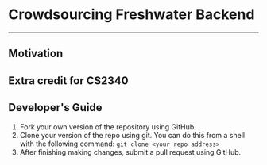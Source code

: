 # Crowdsourcing Freshwater Backend

----
## Motivation
Extra credit for CS2340
----
## Developer's Guide
1. Fork your own version of the repository using GitHub.
2. Clone your version of the repo using git. You can do this from a shell with the following command: `git clone <your repo address>`
3. After finishing making changes, submit a pull request using GitHub.
